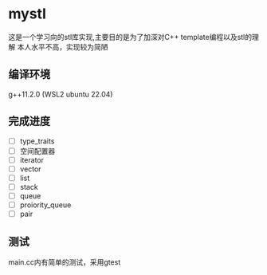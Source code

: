 # mystl

这是一个学习向的stl库实现,主要目的是为了加深对C++ template编程以及stl的理解
本人水平不高，实现较为简陋

## 编译环境

g++11.2.0 (WSL2 ubuntu 22.04)

## 完成进度

* [ ] type_traits
* [ ] 空间配置器
* [ ] iterator
* [ ] vector
* [ ] list
* [ ] stack
* [ ] queue
* [ ] proiority_queue
* [ ] pair

## 测试

main.cc内有简单的测试，采用gtest
